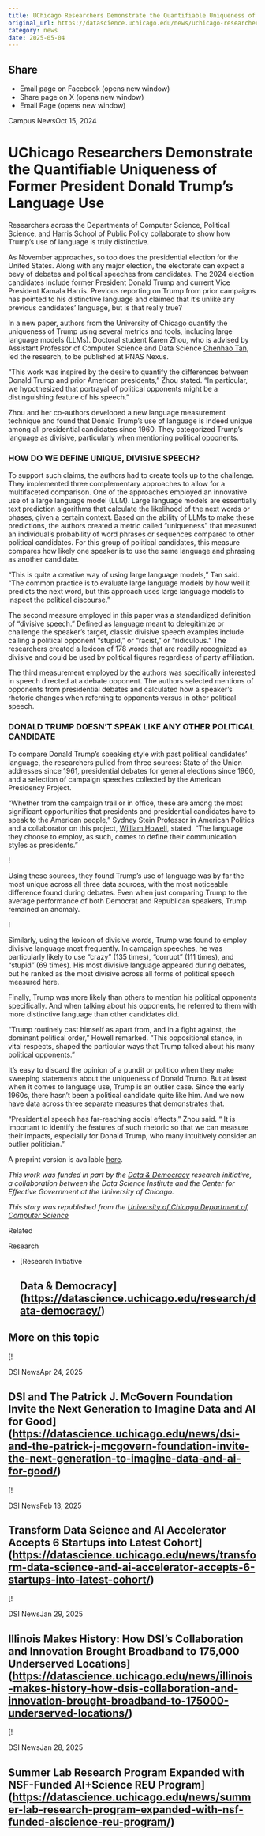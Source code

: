 ```yaml
---
title: UChicago Researchers Demonstrate the Quantifiable Uniqueness of Former President Donald Trump’s Language Use – DSI
original_url: https://datascience.uchicago.edu/news/uchicago-researchers-demonstrate-the-quantifiable-uniqueness-of-former-president-donald-trumps-language-use
category: news
date: 2025-05-04
---
```


## Share

* Email page on Facebook (opens new window)
* Share page on X (opens new window)
* Email Page (opens new window)

<!-- Table-like structure detected -->

Campus NewsOct 15, 2024

# UChicago Researchers Demonstrate the Quantifiable Uniqueness of Former President Donald Trump’s Language Use

Researchers across the Departments of Computer Science, Political Science, and Harris School of Public Policy collaborate to show how Trump’s use of language is truly distinctive.

As November approaches, so too does the presidential election for the United States. Along with any major election, the electorate can expect a bevy of debates and political speeches from candidates. The 2024 election candidates include former President Donald Trump and current Vice President Kamala Harris. Previous reporting on Trump from prior campaigns has pointed to his distinctive language and claimed that it’s unlike any previous candidates’ language, but is that really true?

In a new paper, authors from the University of Chicago quantify the uniqueness of Trump using several metrics and tools, including large language models (LLMs). Doctoral student Karen Zhou, who is advised by Assistant Professor of Computer Science and Data Science [Chenhao Tan](https://cs.uchicago.edu/people/chenhao-tan/), led the research, to be published at PNAS Nexus.

“This work was inspired by the desire to quantify the differences between Donald Trump and prior American presidents,” Zhou stated. “In particular, we hypothesized that portrayal of political opponents might be a distinguishing feature of his speech.”

Zhou and her co-authors developed a new language measurement technique and found that Donald Trump’s use of language is indeed unique among all presidential candidates since 1960. They categorized Trump’s language as divisive, particularly when mentioning political opponents.

### HOW DO WE DEFINE UNIQUE, DIVISIVE SPEECH?

To support such claims, the authors had to create tools up to the challenge. They implemented three complementary approaches to allow for a multifaceted comparison. One of the approaches employed an innovative use of a large language model (LLM). Large language models are essentially text prediction algorithms that calculate the likelihood of the next words or phases, given a certain context. Based on the ability of LLMs to make these predictions, the authors created a metric called “uniqueness” that measured an individual’s probability of word phrases or sequences compared to other political candidates. For this group of political candidates, this measure compares how likely one speaker is to use the same language and phrasing as another candidate.

“This is quite a creative way of using large language models,” Tan said. “The common practice is to evaluate large language models by how well it predicts the next word, but this approach uses large language models to inspect the political discourse.”

The second measure employed in this paper was a standardized definition of “divisive speech.” Defined as language meant to delegitimize or challenge the speaker’s target, classic divisive speech examples include calling a political opponent “stupid,” or “racist,” or “ridiculous.” The researchers created a lexicon of 178 words that are readily recognized as divisive and could be used by political figures regardless of party affiliation.

The third measurement employed by the authors was specifically interested in speech directed at a debate opponent. The authors selected mentions of opponents from presidential debates and calculated how a speaker’s rhetoric changes when referring to opponents versus in other political speech.

### DONALD TRUMP DOESN’T SPEAK LIKE ANY OTHER POLITICAL CANDIDATE

To compare Donald Trump’s speaking style with past political candidates’ language, the researchers pulled from three sources: State of the Union addresses since 1961, presidential debates for general elections since 1960, and a selection of campaign speeches collected by the American Presidency Project.

“Whether from the campaign trail or in office, these are among the most significant opportunities that presidents and presidential candidates have to speak to the American people,” Sydney Stein Professor in American Politics and a collaborator on this project, [William Howell](https://harris.uchicago.edu/directory/william-howell), stated. “The language they choose to employ, as such, comes to define their communication styles as presidents.”

!

Using these sources, they found Trump’s use of language was by far the most unique across all three data sources, with the most noticeable difference found during debates. Even when just comparing Trump to the average performance of both Democrat and Republican speakers, Trump remained an anomaly.

!

Similarly, using the lexicon of divisive words, Trump was found to employ divisive language most frequently. In campaign speeches, he was particularly likely to use “crazy” (135 times), “corrupt” (111 times), and “stupid” (69 times). His most divisive language appeared during debates, but he ranked as the most divisive across all forms of political speech measured here.

Finally, Trump was more likely than others to mention his political opponents specifically. And when talking about his opponents, he referred to them with more distinctive language than other candidates did.

“Trump routinely cast himself as apart from, and in a fight against, the dominant political order,” Howell remarked. “This oppositional stance, in vital respects, shaped the particular ways that Trump talked about his many political opponents.”

It’s easy to discard the opinion of a pundit or politico when they make sweeping statements about the uniqueness of Donald Trump. But at least when it comes to language use, Trump is an outlier case. Since the early 1960s, there hasn’t been a political candidate quite like him. And we now have data across three separate measures that demonstrates that.

“Presidential speech has far-reaching social effects,” Zhou said. “ It is important to identify the features of such rhetoric so that we can measure their impacts, especially for Donald Trump, who many intuitively consider an outlier politician.”

A preprint version is available [here](https://arxiv.org/abs/2401.01405).

*This work was funded in part by the [Data & Democracy](https://datascience.uchicago.edu/research/data-democracy/) research initiative, a collaboration between the Data Science Institute and the Center for Effective Government at the University of Chicago.*

*This story was republished from the [University of Chicago Department of Computer Science](https://cs.uchicago.edu/news/uchicago-researchers-demonstrate-the-quantifiable-uniqueness-of-former-president-donald-trumps-language-use/)*

Related

Research

* [Research Initiative

  ## Data & Democracy](https://datascience.uchicago.edu/research/data-democracy/)

## More on this topic

[!

DSI NewsApr 24, 2025

## DSI and The Patrick J. McGovern Foundation Invite the Next Generation to Imagine Data and AI for Good](https://datascience.uchicago.edu/news/dsi-and-the-patrick-j-mcgovern-foundation-invite-the-next-generation-to-imagine-data-and-ai-for-good/)
[!

DSI NewsFeb 13, 2025

## Transform Data Science and AI Accelerator Accepts 6 Startups into Latest Cohort](https://datascience.uchicago.edu/news/transform-data-science-and-ai-accelerator-accepts-6-startups-into-latest-cohort/)
[!

DSI NewsJan 29, 2025

## Illinois Makes History: How DSI’s Collaboration and Innovation Brought Broadband to 175,000 Underserved Locations](https://datascience.uchicago.edu/news/illinois-makes-history-how-dsis-collaboration-and-innovation-brought-broadband-to-175000-underserved-locations/)
[!

DSI NewsJan 28, 2025

## Summer Lab Research Program Expanded with NSF-Funded AI+Science REU Program](https://datascience.uchicago.edu/news/summer-lab-research-program-expanded-with-nsf-funded-aiscience-reu-program/)